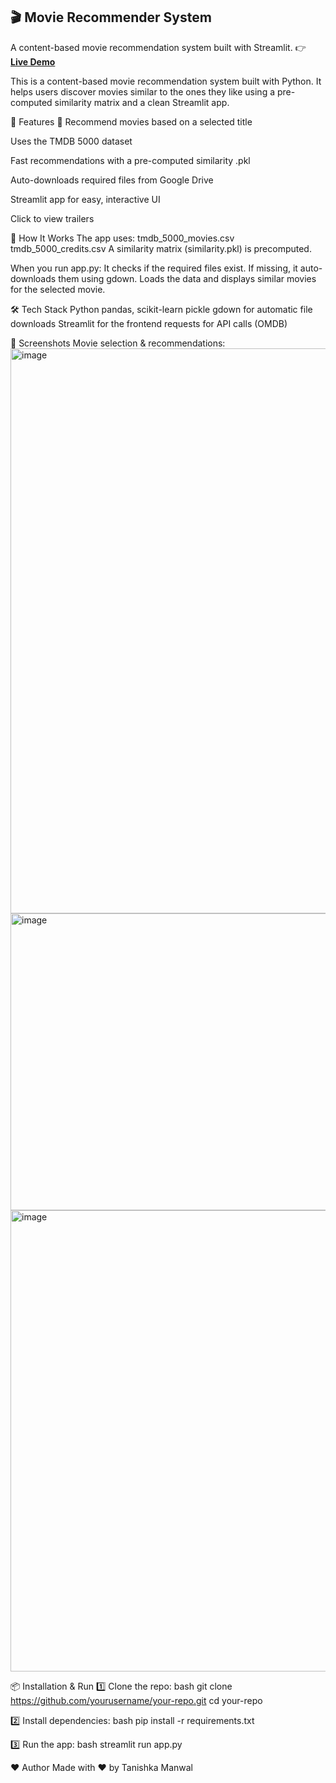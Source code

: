 ## 🎬 Movie Recommender System

A content-based movie recommendation system built with Streamlit.
👉 **[Live Demo](https://movie-recommnedation-system-gionvjqfftaov6upmhsi72.streamlit.app/)**  

This is a content-based movie recommendation system built with Python.
It helps users discover movies similar to the ones they like using a pre-computed similarity matrix and a clean Streamlit app.

📌 Features
🎥 Recommend movies based on a selected title

Uses the TMDB 5000 dataset

Fast recommendations with a pre-computed similarity .pkl

Auto-downloads required files from Google Drive

Streamlit app for easy, interactive UI

Click to view trailers

🚀 How It Works
The app uses:
tmdb_5000_movies.csv
tmdb_5000_credits.csv
A similarity matrix (similarity.pkl) is precomputed.

When you run app.py:
It checks if the required files exist.
If missing, it auto-downloads them using gdown.
Loads the data and displays similar movies for the selected movie.

🛠️ Tech Stack
Python
pandas, scikit-learn
pickle
gdown for automatic file downloads
Streamlit for the frontend
requests for API calls (OMDB)

📸 Screenshots
Movie selection & recommendations:
<img width="1887" height="904" alt="image" src="https://github.com/user-attachments/assets/12cbc8d3-699d-4a02-9984-af81718d815f" />
<img width="1802" height="475" alt="image" src="https://github.com/user-attachments/assets/f2933e70-6f7c-4bdb-80e5-e2bf6c7e1bb2" />
<img width="1807" height="738" alt="image" src="https://github.com/user-attachments/assets/54df0b83-6474-47fd-b536-7746d97a63d3" />

📦 Installation & Run
1️⃣ Clone the repo:
bash
git clone https://github.com/yourusername/your-repo.git
cd your-repo

2️⃣ Install dependencies:
bash
pip install -r requirements.txt

3️⃣ Run the app:
bash
streamlit run app.py

❤️ Author
Made with ❤️ by Tanishka Manwal



